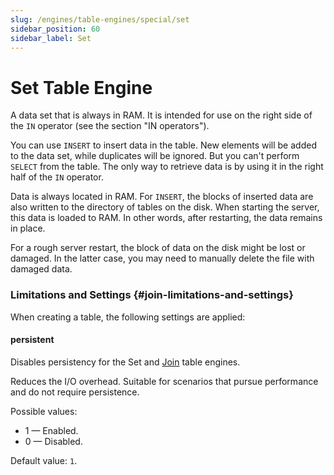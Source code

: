 ```yaml
---
slug: /engines/table-engines/special/set
sidebar_position: 60
sidebar_label: Set
---
```


# Set Table Engine

A data set that is always in RAM. It is intended for use on the right side of the `IN` operator (see the section "IN operators").

You can use `INSERT` to insert data in the table. New elements will be added to the data set, while duplicates will be ignored.
But you can't perform `SELECT` from the table. The only way to retrieve data is by using it in the right half of the `IN` operator.

Data is always located in RAM. For `INSERT`, the blocks of inserted data are also written to the directory of tables on the disk. When starting the server, this data is loaded to RAM. In other words, after restarting, the data remains in place.

For a rough server restart, the block of data on the disk might be lost or damaged. In the latter case, you may need to manually delete the file with damaged data.

### Limitations and Settings {#join-limitations-and-settings}

When creating a table, the following settings are applied:

#### persistent

Disables persistency for the Set and [Join](/engines/table-engines/special/join.md/#join) table engines.

Reduces the I/O overhead. Suitable for scenarios that pursue performance and do not require persistence.

Possible values:

- 1 — Enabled.
- 0 — Disabled.

Default value: `1`.
